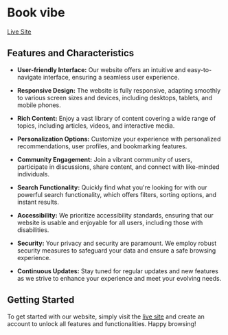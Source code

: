  
# Book vibe


[Live Site](https://www.your-website-url.com)
## Features and Characteristics

- **User-friendly Interface:** Our website offers an intuitive and easy-to-navigate interface, ensuring a seamless user experience.
  
- **Responsive Design:** The website is fully responsive, adapting smoothly to various screen sizes and devices, including desktops, tablets, and mobile phones.

- **Rich Content:** Enjoy a vast library of content covering a wide range of topics, including articles, videos, and interactive media.

- **Personalization Options:** Customize your experience with personalized recommendations, user profiles, and bookmarking features.

- **Community Engagement:** Join a vibrant community of users, participate in discussions, share content, and connect with like-minded individuals.

- **Search Functionality:** Quickly find what you're looking for with our powerful search functionality, which offers filters, sorting options, and instant results.

- **Accessibility:** We prioritize accessibility standards, ensuring that our website is usable and enjoyable for all users, including those with disabilities.

- **Security:** Your privacy and security are paramount. We employ robust security measures to safeguard your data and ensure a safe browsing experience.

- **Continuous Updates:** Stay tuned for regular updates and new features as we strive to enhance your experience and meet your evolving needs.

## Getting Started

To get started with our website, simply visit the [live site](https://www.your-website-url.com) and create an account to unlock all features and functionalities. Happy browsing!
